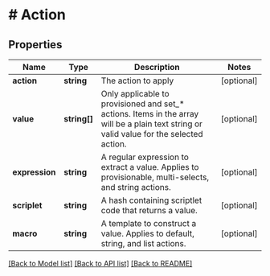 # # Action

## Properties

Name | Type | Description | Notes
------------ | ------------- | ------------- | -------------
**action** | **string** | The action to apply | [optional]
**value** | **string[]** | Only applicable to provisioned and set_* actions. Items in the array will be a plain text string or valid value for the selected action. | [optional]
**expression** | **string** | A regular expression to extract a value. Applies to provisionable, multi-selects, and string actions. | [optional]
**scriplet** | **string** | A hash containing scriptlet code that returns a value. | [optional]
**macro** | **string** | A template to construct a value. Applies to default, string, and list actions. | [optional]

[[Back to Model list]](../../README.md#models) [[Back to API list]](../../README.md#endpoints) [[Back to README]](../../README.md)
